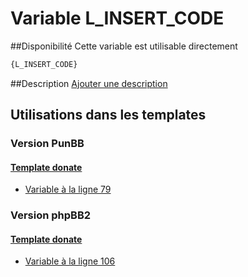 # Variable L_INSERT_CODE

##Disponibilité
Cette variable est utilisable directement

```html
{L_INSERT_CODE}
```

##Description
[Ajouter une description](https://fa-tvars.appspot.com/var/L_INSERT_CODE)

## Utilisations dans les templates

### Version PunBB

#### [Template donate](punbb/donate.md#readme)
* [Variable &agrave; la ligne 79](../punbb/donate.tpl#L79)

### Version phpBB2

#### [Template donate](subsilver/donate.md#readme)
* [Variable &agrave; la ligne 106](../subsilver/donate.tpl#L106)